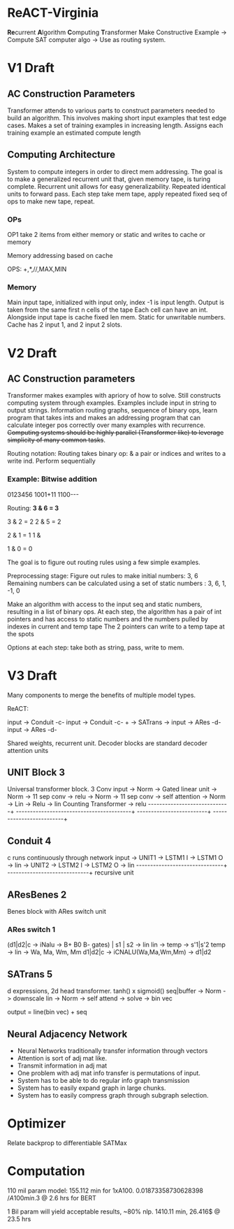 # ReACT-Virginia
**Re**current **A**lgorithm **C**omputing **T**ransformer
Make Constructive Example -> Compute SAT computer algo -> Use as routing system.

# V1 Draft
## AC Construction Parameters
Transformer attends to various parts to construct parameters needed to build an algorithm.
This involves making short input examples that test edge cases.
Makes a set of training examples in increasing length. Assigns each training example an estimated compute length

## Computing Architecture
System to compute integers in order to direct mem addressing.
The goal is to make a generalized recurrent unit that, given memory tape, is turing complete.
Recurrent unit allows for easy generalizability. Repeated identical units to forward pass.
Each step take mem tape, apply repeated fixed seq of ops to make new tape, repeat.
### OPs
OP1 take 2 items from either memory or static and writes to cache or memory

Memory addressing based on cache

OPS: +,*,//,MAX,MIN

### Memory
Main input tape, initialized with input only, index -1 is input length.
Output is taken from the same first n cells of the tape
Each cell can have an int.
Alongside input tape is cache fixed len mem.
Static for unwritable numbers.
Cache has 2 input 1, and 2 input 2 slots.

# V2 Draft
## AC Construction parameters 
Transformer makes examples with apriory of how to solve. Still constructs computing system through examples. Examples include input in string to output strings. Information routing graphs, sequence of binary ops, learn program that takes ints and makes an addressing program that can calculate integer pos correctly over many examples with recurrence. ~~Computing systems should be highly parallel (Transformer like) to leverage simplicity of many common tasks~~.

Routing notation: Routing takes binary op: & a pair or indices and writes to a write ind. Perform sequentially

### Example: Bitwise addition
0123456
1001+11
1100---

Routing:
**3 & 6 = 3**

3 & 2 = 2
2 & 5 = 2

2 & 1 = 1
1 & 

1 & 0 = 0


The goal is to figure out routing rules using a few simple examples.

Preprocessing stage: Figure out rules to make initial numbers: 3, 6
Remaining numbers can be calculated using a set of static numbers : 3, 6, 1, -1, 0

Make an algorithm with access to the input seq and static numbers, resulting in a list of binary ops.
At each step, the algorithm has a pair of int pointers and has access to static numbers and the numbers pulled by indexes in current and temp tape
The 2 pointers can write to a temp tape at the spots

Options at each step: take both as string, pass, write to mem.

# V3 Draft
Many components to merge the benefits of multiple model types.

ReACT:

input -> Conduit  -c-             input -> Conduit  -c-
                  + -> SATrans -> 
input -> ARes     -d-             input -> ARes     -d-

Shared weights, recurrent unit.
Decoder blocks are standard decoder attention units

## UNIT Block 3
  Universal transformer block.
                                        3 Conv
  input -> Norm -> Gated linear unit -> Norm -> 11 sep conv -> relu            -> Norm -> 11 sep conv -> self attention -> Norm -> Lin -> Relu -> lin
                                        Counting Transformer -> relu 
        -----------------------------+ -----------------------------------------+              -------------------------+ -------------------------+
## Conduit 4
  c runs continuously through network
  input -> UNIT1 -> LSTM1 I -> LSTM1 O -> lin -> UNIT2 -> LSTM2 I -> LSTM2 O -> lin
             -------------------------------+          -----------------------------+
  recursive unit

## AResBenes 2
  Benes block with ARes switch unit

### ARes switch 1
  (d1|d2|c -> iNalu -> B+ B0 B- gates) | s1 | s2 -> lin lin -> temp -> s'1|s'2
   temp -> lin -> Wa, Ma, Wm, Mm
   d1|d2|c -> iCNALU(Wa,Ma,Wm,Mm) -> d1|d2
   
## SATrans 5
  d expressions, 2d head transformer. tanh() x sigmoid()
  seq|buffer -> Norm -> downscale lin -> Norm -> self attend -> solve -> bin vec
  
  output = line(bin vec) + seq
  
  
## Neural Adjacency Network
- Neural Networks traditionally transfer information through vectors
- Attention is sort of adj mat like.
- Transmit information in adj mat
- One problem with adj mat info transfer is permutations of input.
- System has to be able to do regular info graph transmission
- System has to easily expand graph in large chunks.
- System has to easily compress graph through subgraph selection.
  


# Optimizer
Relate backprop to differentiable SATMax


# Computation

110 mil param model: 155.112 min for 1xA100. 0.01873358730628398 $/A100 min. 3$ @ 2.6 hrs for BERT

1 Bil param will yield acceptable results, ~80% nlp. 1410.11 min, 26.416$ @ 23.5 hrs
